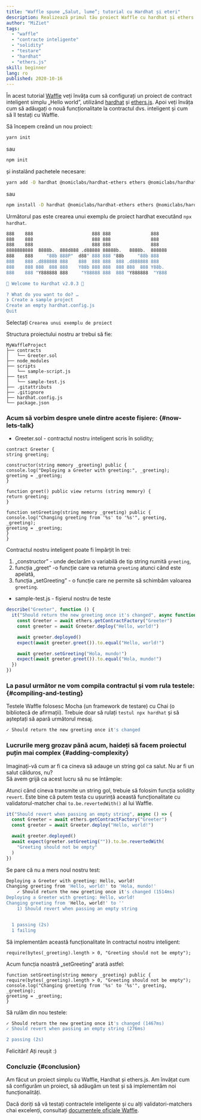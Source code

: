 ```yaml
---
title: "Waffle spune „Salut, lume”; tutorial cu Hardhat și eteri"
description: Realizează primul tău proiect Waffle cu hardhat și ethers.js
author: "MiZiet"
tags:
  - "waffle"
  - "contracte inteligente"
  - "solidity"
  - "testare"
  - "hardhat"
  - "ethers.js"
skill: beginner
lang: ro
published: 2020-10-16
---
```


În acest tutorial [Waffle](https://ethereum-waffle.readthedocs.io) veți învăța cum să configurați un proiect de contract inteligent simplu „Hello world”, utilizând [hardhat](https://hardhat.org/) și [ethers.js](https://docs.ethers.io/v5/). Apoi veți învăța cum să adăugați o nouă funcționalitate la contractul dvs. inteligent și cum să îl testați cu Waffle.

Să începem creând un nou proiect:

```bash
yarn init
```

sau

```bash
npm init
```

și instalând pachetele necesare:

```bash
yarn add -D hardhat @nomiclabs/hardhat-ethers ethers @nomiclabs/hardhat-waffle ethereum-waffle chai
```

sau

```bash
npm install -D hardhat @nomiclabs/hardhat-ethers ethers @nomiclabs/hardhat-waffle ethereum-waffle chai
```

Următorul pas este crearea unui exemplu de proiect hardhat executând `npx hardhat`.

```bash
888    888                      888 888               888
888    888                      888 888               888
888    888                      888 888               888
8888888888  8888b.  888d888 .d88888 88888b.   8888b.  888888
888    888     "88b 888P"  d88" 888 888 "88b     "88b 888
888    888 .d888888 888    888  888 888  888 .d888888 888
888    888 888  888 888    Y88b 888 888  888 888  888 Y88b.
888    888 "Y888888 888     "Y88888 888  888 "Y888888  "Y888

👷 Welcome to Hardhat v2.0.3 👷‍

? What do you want to do? …
❯ Create a sample project
Create an empty hardhat.config.js
Quit
```

Selectați `Crearea unui exemplu de proiect`

Structura proiectului nostru ar trebui să fie:

```
MyWaffleProject
├── contracts
│   └── Greeter.sol
├── node_modules
├── scripts
│   └── sample-script.js
├── test
│   └── sample-test.js
├── .gitattributs
├── .gitignore
├── hardhat.config.js
└── package.json
```

### Acum să vorbim despre unele dintre aceste fișiere: {#now-lets-talk}

- Greeter.sol - contractul nostru inteligent scris în solidity;

```solidity
contract Greeter {
string greeting;

constructor(string memory _greeting) public {
console.log("Deploying a Greeter with greeting:", _greeting);
greeting = _greeting;
}

function greet() public view returns (string memory) {
return greeting;
}

function setGreeting(string memory _greeting) public {
console.log("Changing greeting from '%s' to '%s'", greeting, _greeting);
greeting = _greeting;
}
}
```

Contractul nostru inteligent poate fi împărțit în trei:

1. „constructor” - unde declarăm o variabilă de tip string numită `greeting`,
2. funcția „greet” -o funcție care va returna `greeting` atunci când este apelată,
3. funcția „setGreeting” - o funcție care ne permite să schimbăm valoarea `greeting`.

- sample-test.js - fișierul nostru de teste

```js
describe("Greeter", function () {
  it("Should return the new greeting once it's changed", async function () {
    const Greeter = await ethers.getContractFactory("Greeter")
    const greeter = await Greeter.deploy("Hello, world!")

    await greeter.deployed()
    expect(await greeter.greet()).to.equal("Hello, world!")

    await greeter.setGreeting("Hola, mundo!")
    expect(await greeter.greet()).to.equal("Hola, mundo!")
  })
})
```

### La pasul următor ne vom compila contractul și vom rula testele: {#compiling-and-testing}

Testele Waffle folosesc Mocha (un framework de testare) cu Chai (o bibliotecă de afirmații). Trebuie doar să rulați `testul npx hardhat` și să așteptați să apară următorul mesaj.

```bash
✓ Should return the new greeting once it's changed
```

### Lucrurile merg grozav până acum, haideți să facem proiectul puțin mai complex<Emoji text=":slightly_smiling_face:" size={1}/> {#adding-complexity}

Imaginați-vă cum ar fi ca cineva să adauge un string gol ca salut. Nu ar fi un salut călduros, nu?  
Să avem grijă ca acest lucru să nu se întâmple:

Atunci când cineva transmite un string gol, trebuie să folosim funcția solidity `revert`. Este bine că putem testa cu ușurință această funcționalitate cu validatorul-matcher chai `to.be.revertedWith()` al lui Waffle.

```js
it("Should revert when passing an empty string", async () => {
  const Greeter = await ethers.getContractFactory("Greeter")
  const greeter = await Greeter.deploy("Hello, world!")

  await greeter.deployed()
  await expect(greeter.setGreeting("")).to.be.revertedWith(
    "Greeting should not be empty"
  )
})
```

Se pare că nu a mers noul nostru test:

```bash
Deploying a Greeter with greeting: Hello, world!
Changing greeting from 'Hello, world!' to 'Hola, mundo!'
    ✓ Should return the new greeting once it's changed (1514ms)
Deploying a Greeter with greeting: Hello, world!
Changing greeting from 'Hello, world!' to ''
    1) Should revert when passing an empty string


  1 passing (2s)
  1 failing
```

Să implementăm această funcționalitate în contractul nostru inteligent:

```solidity
require(bytes(_greeting).length > 0, "Greeting should not be empty");
```

Acum funcția noastră „setGreeting” arată astfel:

```solidity
function setGreeting(string memory _greeting) public {
require(bytes(_greeting).length > 0, "Greeting should not be empty");
console.log("Changing greeting from '%s' to '%s'", greeting, _greeting);
greeting = _greeting;
}
```

Să rulăm din nou testele:

```bash
✓ Should return the new greeting once it's changed (1467ms)
✓ Should revert when passing an empty string (276ms)

2 passing (2s)
```

Felicitări! Ați reușit :)

### Concluzie {#conclusion}

Am făcut un proiect simplu cu Waffle, Hardhat și ethers.js. Am învățat cum să configurăm un proiect, să adăugăm un test și să implementăm noi funcționalități.

Dacă doriți să vă testați contractele inteligente și cu alți validatori-matchers chai excelenți, consultați [documentele oficiale Waffle](https://ethereum-waffle.readthedocs.io/en/latest/matchers.html).
